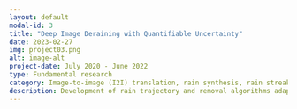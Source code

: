 ```yaml
---
layout: default
modal-id: 3
title: "Deep Image Deraining with Quantifiable Uncertainty"
date: 2023-02-27
img: project03.png
alt: image-alt
project-date: July 2020 ‐ June 2022 
type: Fundamental research
category: Image-to-image (I2I) translation, rain synthesis, rain streak removal
description: Development of rain trajectory and removal algorithms adapted to the surrounding background.
---
```

